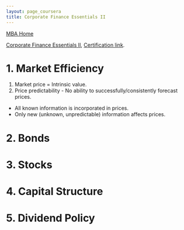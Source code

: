```yaml
---
layout: page_coursera
title: Corporate Finance Essentials II
---
```


[MBA Home](../../0index)

[Corporate Finance Essentials II](https://www.coursera.org/learn/corporate-finance-essentials-ii/home/module/1), [Certification link](https://www.coursera.org/account/accomplishments/verify/).



# 1. Market Efficiency

1. Market price = Intrinsic value.
2. Price predictability - No ability to successfully/consistently forecast prices.
  * All known information is incorporated in prices.
  * Only new (unknown, unpredictable) information affects prices.

# 2. Bonds


# 3. Stocks


# 4. Capital Structure


# 5. Dividend Policy

